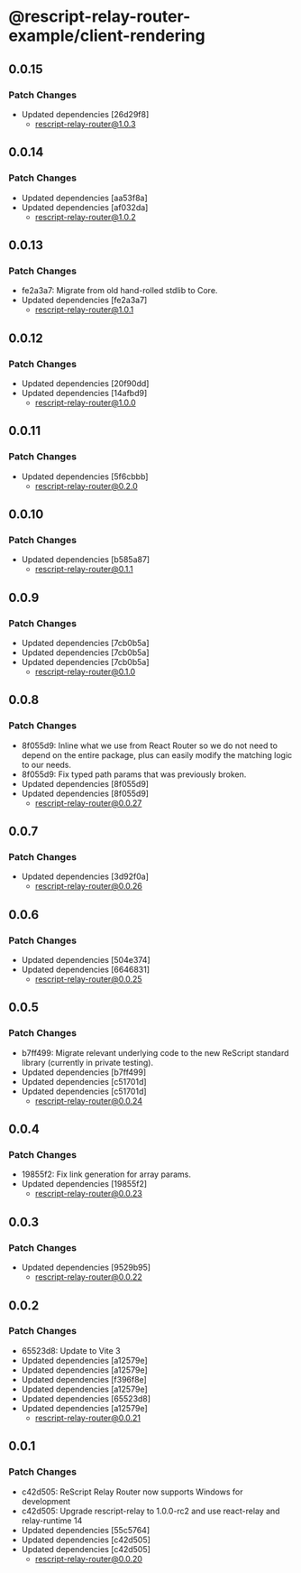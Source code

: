# @rescript-relay-router-example/client-rendering

## 0.0.15

### Patch Changes

- Updated dependencies [26d29f8]
  - rescript-relay-router@1.0.3

## 0.0.14

### Patch Changes

- Updated dependencies [aa53f8a]
- Updated dependencies [af032da]
  - rescript-relay-router@1.0.2

## 0.0.13

### Patch Changes

- fe2a3a7: Migrate from old hand-rolled stdlib to Core.
- Updated dependencies [fe2a3a7]
  - rescript-relay-router@1.0.1

## 0.0.12

### Patch Changes

- Updated dependencies [20f90dd]
- Updated dependencies [14afbd9]
  - rescript-relay-router@1.0.0

## 0.0.11

### Patch Changes

- Updated dependencies [5f6cbbb]
  - rescript-relay-router@0.2.0

## 0.0.10

### Patch Changes

- Updated dependencies [b585a87]
  - rescript-relay-router@0.1.1

## 0.0.9

### Patch Changes

- Updated dependencies [7cb0b5a]
- Updated dependencies [7cb0b5a]
- Updated dependencies [7cb0b5a]
  - rescript-relay-router@0.1.0

## 0.0.8

### Patch Changes

- 8f055d9: Inline what we use from React Router so we do not need to depend on the entire package, plus can easily modify the matching logic to our needs.
- 8f055d9: Fix typed path params that was previously broken.
- Updated dependencies [8f055d9]
- Updated dependencies [8f055d9]
  - rescript-relay-router@0.0.27

## 0.0.7

### Patch Changes

- Updated dependencies [3d92f0a]
  - rescript-relay-router@0.0.26

## 0.0.6

### Patch Changes

- Updated dependencies [504e374]
- Updated dependencies [6646831]
  - rescript-relay-router@0.0.25

## 0.0.5

### Patch Changes

- b7ff499: Migrate relevant underlying code to the new ReScript standard library (currently in private testing).
- Updated dependencies [b7ff499]
- Updated dependencies [c51701d]
- Updated dependencies [c51701d]
  - rescript-relay-router@0.0.24

## 0.0.4

### Patch Changes

- 19855f2: Fix link generation for array params.
- Updated dependencies [19855f2]
  - rescript-relay-router@0.0.23

## 0.0.3

### Patch Changes

- Updated dependencies [9529b95]
  - rescript-relay-router@0.0.22

## 0.0.2

### Patch Changes

- 65523d8: Update to Vite 3
- Updated dependencies [a12579e]
- Updated dependencies [a12579e]
- Updated dependencies [f396f8e]
- Updated dependencies [a12579e]
- Updated dependencies [65523d8]
- Updated dependencies [a12579e]
  - rescript-relay-router@0.0.21

## 0.0.1

### Patch Changes

- c42d505: ReScript Relay Router now supports Windows for development
- c42d505: Upgrade rescript-relay to 1.0.0-rc2 and use react-relay and relay-runtime 14
- Updated dependencies [55c5764]
- Updated dependencies [c42d505]
- Updated dependencies [c42d505]
  - rescript-relay-router@0.0.20
